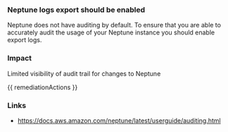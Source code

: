 
### Neptune logs export should be enabled

Neptune does not have auditing by default. To ensure that you are able to accurately audit the usage of your Neptune instance you should enable export logs.

### Impact
Limited visibility of audit trail for changes to Neptune

<!-- DO NOT CHANGE -->
{{ remediationActions }}

### Links
- https://docs.aws.amazon.com/neptune/latest/userguide/auditing.html
        